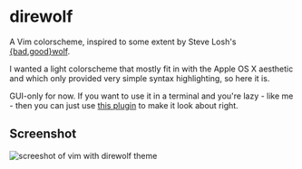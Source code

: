 # direwolf
A Vim colorscheme, inspired to some extent by Steve Losh's [{bad,good}wolf](https://github.com/sjl/badwolf).

I wanted a light colorscheme that mostly fit in with the Apple OS X aesthetic and which only provided very simple syntax highlighting, so here it is.

GUI-only for now.  If you want to use it in a terminal and you're lazy - like me - then you can just use [this plugin](https://github.com/godlygeek/csapprox) to make it look about right.

## Screenshot

![screeshot of vim with direwolf theme](https://dl.dropboxusercontent.com/u/174303/direwolf.png)

